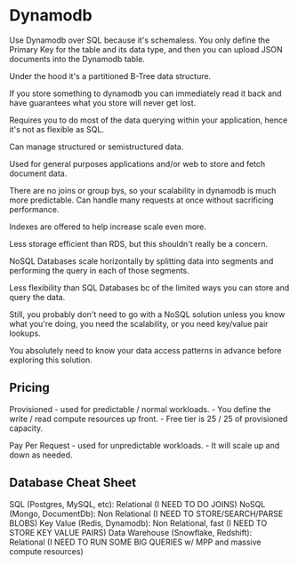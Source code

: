 # Dynamodb

Use Dynamodb over SQL because it's schemaless.  You only define the Primary Key for the table and its data type, and then you can upload JSON documents into the Dynamodb table.

Under the hood it's a partitioned B-Tree data structure.

If you store something to dynamodb you can immediately read it back and have guarantees what you store will never get lost.

Requires you to do most of the data querying within your application, hence it's not as flexible as SQL.

Can manage structured or semistructured data.

Used for general purposes applications and/or web to store and fetch document data.

There are no joins or group bys, so your scalability in dynamodb is much more predictable.  Can handle many requests at once without sacrificing performance.

Indexes are offered to help increase scale even more.

Less storage efficient than RDS, but this shouldn't really be a concern.

NoSQL Databases scale horizontally by splitting data into segments and performing the query in each of those segments.

Less flexibility than SQL Databases bc of the limited ways you can store and query the data.

Still, you probably don't need to go with a NoSQL solution unless you know what you're doing, you need the scalability, or you need key/value pair lookups.  

You absolutely need to know your data access patterns in advance before exploring this solution.

## Pricing
Provisioned
    - used for predictable / normal workloads.
    - You define the write / read compute resources up front.
    - Free tier is 25 / 25 of provisioned capacity.

Pay Per Request
    - used for unpredictable workloads.
    - It will scale up and down as needed.


## Database Cheat Sheet
SQL (Postgres, MySQL, etc): Relational (I NEED TO DO JOINS)
NoSQL (Mongo, DocumentDb): Non Relational (I NEED TO STORE/SEARCH/PARSE BLOBS)
Key Value (Redis, Dynamodb): Non Relational, fast (I NEED TO STORE KEY VALUE PAIRS)
Data Warehouse (Snowflake, Redshift): Relational (I NEED TO RUN SOME BIG QUERIES w/ MPP and massive compute resources)